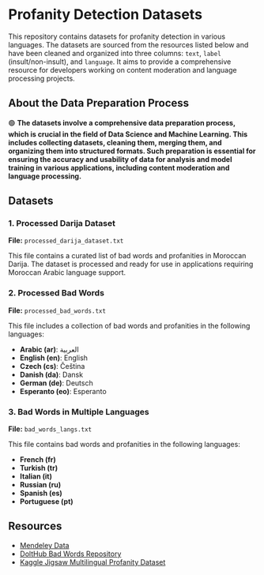# Profanity Detection Datasets

This repository contains datasets for profanity detection in various languages. 
The datasets are sourced from the resources listed below and have been cleaned and organized into three columns: `text`, `label` (insult/non-insult), and `language`. 
It aims to provide a comprehensive resource for developers working on content moderation and language processing projects.

## About the Data Preparation Process

🟢 **The datasets involve a comprehensive data preparation process, which is crucial in the field of Data Science and Machine Learning. This includes collecting datasets, cleaning them, merging them, and organizing them into structured formats. Such preparation is essential for ensuring the accuracy and usability of data for analysis and model training in various applications, including content moderation and language processing.**


## Datasets

### 1. Processed Darija Dataset
**File:** `processed_darija_dataset.txt`

This file contains a curated list of bad words and profanities in Moroccan Darija. The dataset is processed and ready for use in applications requiring Moroccan Arabic language support.

### 2. Processed Bad Words
**File:** `processed_bad_words.txt`

This file includes a collection of bad words and profanities in the following languages:
- **Arabic (ar)**: العربية
- **English (en)**: English
- **Czech (cs)**: Čeština
- **Danish (da)**: Dansk
- **German (de)**: Deutsch
- **Esperanto (eo)**: Esperanto

### 3. Bad Words in Multiple Languages
**File:** `bad_words_langs.txt`

This file contains bad words and profanities in the following languages:
- **French (fr)**
- **Turkish (tr)**
- **Italian (it)**
- **Russian (ru)**
- **Spanish (es)**
- **Portuguese (pt)**

 
## Resources

- [Mendeley Data](https://data.mendeley.com/datasets/2y4m97b7dc/2)
- [DoltHub Bad Words Repository](https://www.dolthub.com/repositories/Liquidata/bad-words/query/master?q=SELECT+*+FROM+%60bad_words%60+ORDER+BY+%60language_code%60+ASC%2C+%60bad_word%60+ASC+LIMIT+1000)
- [Kaggle Jigsaw Multilingual Profanity Dataset](https://www.kaggle.com/datasets/miklgr500/jigsaw-multilingual-swear-profanity)
